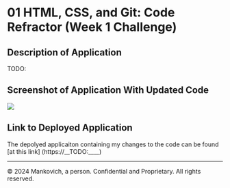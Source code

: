# 01 HTML, CSS, and Git: Code Refractor (Week 1 Challenge)

## Description of Application

TODO:

## Screenshot of Application With Updated Code

<img src="/__TODO:____" />

## Link to Deployed Application

The depolyed applicaiton containing my changes to the code can be found [at this link] (https://__TODO:____)


---
&copy; 2024 Mankovich, a person. Confidential and Proprietary. All rights reserved.